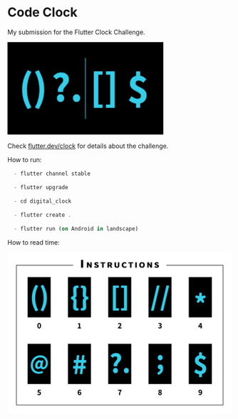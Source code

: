 # Code Clock

My submission for the Flutter Clock Challenge.

<img src='digital_clock/Screenshot.jpg' width='350'>

Check [flutter.dev/clock](https://flutter.dev/clock) for details about the challenge.

How to run:

```dart
  - flutter channel stable
```

```dart
  - flutter upgrade
```

```dart
  - cd digital_clock
```

```dart
  - flutter create .
```

```dart
  - flutter run (on Android in landscape)
```

How to read time:

<img src='digital_clock/InstructionsToReadTime.jpg' width='1000'>
